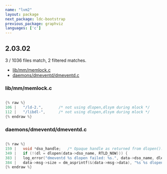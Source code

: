 ```yaml
---
name: "lvm2"
layout: package
next_package: ldc-bootstrap
previous_package: graphviz
languages: ['c']
---
```

## 2.03.02
3 / 1036 files match, 2 filtered matches.

 - [lib/mm/memlock.c](#libmmmemlockc)
 - [daemons/dmeventd/dmeventd.c](#daemonsdmeventddmeventdc)

### lib/mm/memlock.c

```c

{% raw %}
106 | 	"/ld-2.",		/* not using dlopen,dlsym during mlock */
112 | 	"/libdl-",		/* not using dlopen,dlsym during mlock */
{% endraw %}

```
### daemons/dmeventd/dmeventd.c

```c

{% raw %}
159 | 	void *dso_handle;	/* Opaque handle as returned from dlopen(). */
349 | 	if (!(dl = dlopen(data->dso_name, RTLD_NOW))) {
383 | 	log_error("dmeventd %s dlopen failed: %s.", data->dso_name, dlerr);
384 | 	data->msg->size = dm_asprintf(&(data->msg->data), "%s %s dlopen failed: %s",
{% endraw %}

```